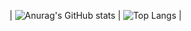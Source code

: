 

| ![Anurag's GitHub stats](https://github-readme-stats.vercel.app/api?username=Teru3301&show_icons=true&theme=blue-green) | ![Top Langs](https://github-readme-stats.vercel.app/api/top-langs/?username=Teru3301&theme=blue-green&layout=compact) |



